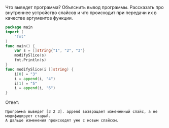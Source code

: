 Что выведет программа? Объяснить вывод программы. Рассказать про внутреннее устройство слайсов и что происходит при передачи их в качестве аргументов функции.

```go
package main
import (
	"fmt"
)
func main() {
	var s = []string{"1", "2", "3"}
	modifySlice(s)
	fmt.Println(s)
}
func modifySlice(i []string) {
	i[0] = "3"
	i = append(i, "4")
	i[1] = "5"
	i = append(i, "6")
}
```

Ответ:
```
Программа выведет [3 2 3]. append возвращает измененный слайс, а не модифицирует старый.
А дальше изменения происходят уже с новым слайсом.
```